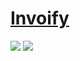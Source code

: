# [Invoify](https://github.com/al1abb/invoify)

![](https://img.shields.io/github/license/al1abb/invoify?style=flat-square) ![](https://img.shields.io/github/last-commit/scillidan/invoify/main?label=last%20commit%20(fork)&style=flat-square)